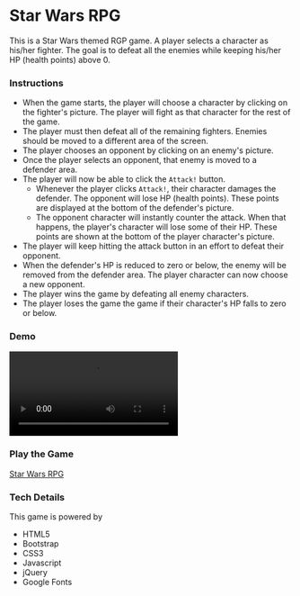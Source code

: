 # Star Wars RPG
This is a Star Wars themed RGP game. A player selects a character as his/her fighter. The goal is to defeat all the enemies while keeping his/her HP (health points) above 0.

### Instructions
* When the game starts, the player will choose a character by clicking on the fighter's picture. The player will fight as that character for the rest of the game.
* The player must then defeat all of the remaining fighters. Enemies should be moved to a different area of the screen.
* The player chooses an opponent by clicking on an enemy's picture.
* Once the player selects an opponent, that enemy is moved to a defender area.
* The player will now be able to click the `Attack!` button.
  * Whenever the player clicks `Attack!`, their character damages the defender. The opponent will lose HP (health points). These points are displayed at the bottom of the defender's picture.
  * The opponent character will instantly counter the attack. When that happens, the player's character will lose some of their HP. These points are shown at the bottom of the player character's picture.
* The player will keep hitting the attack button in an effort to defeat their opponent.
* When the defender's HP is reduced to zero or below, the enemy will be removed from the defender area. The player character can now choose a new opponent.
* The player wins the game by defeating all enemy characters. 
* The player loses the game the game if their character's HP falls to zero or below.

### Demo

![Star Wars RPG Demo](assets/images/game_demo.mp4)

### Play the Game 

[Star Wars RPG](https://winfredsunga-jw0226.github.io/Star-Wars-RPG/)

### Tech Details

This game is powered by 
* HTML5
* Bootstrap
* CSS3
* Javascript
* jQuery
* Google Fonts
